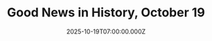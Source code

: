 ---
title: "Good News in History, October 19"
date: 2025-10-19T07:00:00.000Z
category: Human Kindness
externalLink: "https://www.goodnewsnetwork.org/events061019/"
image: ""
excerpt: "5 years ago today, the high-profile sale of a Ming Dynasty artwork brought the world not only into contact with the most remarkable painting of a stone ever made, but also the depth of the Chinese relationship with the natural world. Called Ten Views of Lingbi Rock, the painting sold for $77 million at auction, the […] The post Good…"
---